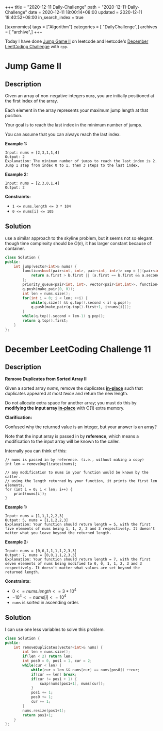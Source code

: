 +++
title = "2020-12-11 Daily-Challenge"
path = "2020-12-11-Daily-Challenge"
date = 2020-12-11 18:00:14+08:00
updated = 2020-12-11 18:40:52+08:00
in_search_index = true

[taxonomies]
tags = ["Algorithm"]
categories = [ "DailyChallenge",]
archives = [ "archive",]
+++

Today I have done [Jump Game II](https://leetcode.com/problems/jump-game-ii/) on leetcode and leetcode's [December LeetCoding Challenge](https://leetcode.com/explore/challenge/card/december-leetcoding-challenge/570/week-2-december-8th-december-14th/3562/) with `cpp`.

<!-- more -->

# Jump Game II

## Description

Given an array of non-negative integers `nums`, you are initially positioned at the first index of the array.

Each element in the array represents your maximum jump length at that position.

Your goal is to reach the last index in the minimum number of jumps.

You can assume that you can always reach the last index.

**Example 1:**

```
Input: nums = [2,3,1,1,4]
Output: 2
Explanation: The minimum number of jumps to reach the last index is 2. Jump 1 step from index 0 to 1, then 3 steps to the last index.
```

**Example 2:**

```
Input: nums = [2,3,0,1,4]
Output: 2
```

**Constraints:**

- `1 <= nums.length <= 3 * 104`
- `0 <= nums[i] <= 105`

## Solution

use a similar approach to the skyline problem, but it seems not so elegant. though time complexity should be $O(n)$, it has larger constant because of
container.

``` cpp
class Solution {
public:
    int jump(vector<int>& nums) {
        function<bool(pair<int, int>, pair<int, int>)> cmp = [](pair<int, int> a, pair<int, int> b){
            return a.first > b.first || (a.first == b.first && a.second < b.second);
        };
        priority_queue<pair<int, int>, vector<pair<int,int>>, function<bool(pair<int, int>, pair<int, int>)>> q(cmp);
        q.push(make_pair(0, 0));
        int len = nums.size();
        for(int i = 0; i < len; ++i) {
            while(q.size() && q.top().second < i) q.pop();
            q.push(make_pair(q.top().first+1, i+nums[i]));
        }
        while(q.top().second < len-1) q.pop();
        return q.top().first;
    }
};
```

# December LeetCoding Challenge 11

## Description

**Remove Duplicates from Sorted Array II**

Given a sorted array *nums*, remove the duplicates [**in-place**](https://en.wikipedia.org/wiki/In-place_algorithm) such that duplicates appeared at most *twice* and return the new length.

Do not allocate extra space for another array; you must do this by **modifying the input array [in-place](https://en.wikipedia.org/wiki/In-place_algorithm)** with O(1) extra memory.

**Clarification:**

Confused why the returned value is an integer, but your answer is an array?

Note that the input array is passed in by **reference**, which means a modification to the input array will be known to the caller.

Internally you can think of this:

```
// nums is passed in by reference. (i.e., without making a copy)
int len = removeDuplicates(nums);

// any modification to nums in your function would be known by the caller.
// using the length returned by your function, it prints the first len elements.
for (int i = 0; i < len; i++) {
    print(nums[i]);
}
```

**Example 1:**

```
Input: nums = [1,1,1,2,2,3]
Output: 5, nums = [1,1,2,2,3]
Explanation: Your function should return length = 5, with the first five elements of nums being 1, 1, 2, 2 and 3 respectively. It doesn't matter what you leave beyond the returned length.
```

**Example 2:**

```
Input: nums = [0,0,1,1,1,1,2,3,3]
Output: 7, nums = [0,0,1,1,2,3,3]
Explanation: Your function should return length = 7, with the first seven elements of nums being modified to 0, 0, 1, 1, 2, 3 and 3 respectively. It doesn't matter what values are set beyond the returned length.
```

**Constraints:**

- $0 <= nums.length <= 3 * 10^4$
- $-10^4 <= nums[i] <= 10^4$
- `nums` is sorted in ascending order.

## Solution

I can use one less variables to solve this problem.

``` cpp
class Solution {
public:
    int removeDuplicates(vector<int>& nums) {
        int len = nums.size();
        if(len < 2) return len;
        int pos0 = 0, pos1 = 1, cur = 2;
        while(cur < len) {
            while(cur < len && nums[cur] == nums[pos0]) ++cur;
            if(cur == len) break;
            if(cur != pos1 + 1) {
                swap(nums[pos1+1], nums[cur]);
            }
            pos1 += 1;
            pos0 += 1;
            cur += 1;
        }
        nums.resize(pos1+1);
        return pos1+1;
    }
};
```